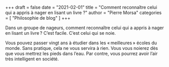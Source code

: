 +++
draft       = false
date        = "2021-02-01"
title       = "Comment reconnaître celui qui a appris à nager en lisant un livre ?"
author      = "Pierre Morsa"
categories  = [ "Philosophie de blog" ]
+++

Dans un groupe de nageurs, comment reconnaître celui qui a appris à nager en lisant un livre ? C’est facile. C’est celui qui se noie.

Vous pouvez passer vingt ans à étudier dans les « meilleures » écoles du monde. Sans pratique, cela ne vous servira à rien. Vous vous noierez dès que vous mettrez les pieds dans l’eau. Par contre, vous pourrez avoir l’air très intelligent en société.
